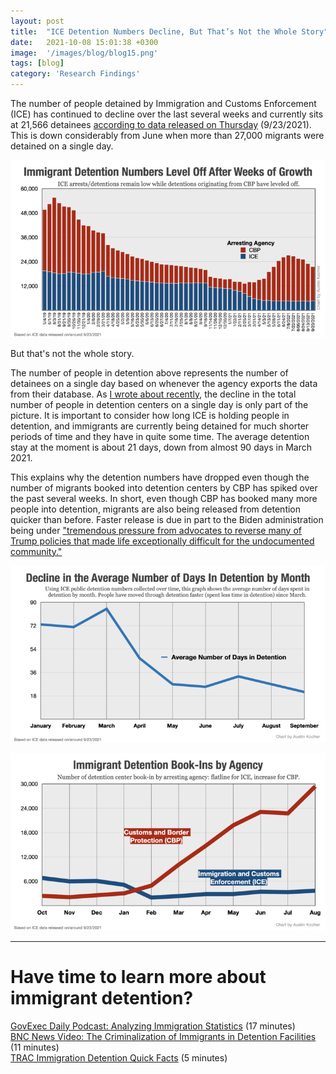 ```yaml
---
layout: post
title:  "ICE Detention Numbers Decline, But That’s Not the Whole Story"
date:   2021-10-08 15:01:38 +0300
image:  '/images/blog/blog15.png' 
tags: [blog]
category: 'Research Findings'
---
```

The number of people detained by Immigration and Customs Enforcement (ICE) has continued to decline over the last several weeks and currently sits at 21,566 detainees [according to data released on Thursday](https://www.ice.gov/detain/detention-management) (9/23/2021). This is down considerably from June when more than 27,000 migrants were detained on a single day.

![Figure 1.png](/images/blog/blog15.png)

But that's not the whole story.

The number of people in detention above represents the number of detainees on a single day based on whenever the agency exports the data from their database. As [I wrote about recently](https://www.austinkocher.com/blog/2021/9/15/understanding-ices-detention-numbers), the decline in the total number of people in detention centers on a single day is only part of the picture. It is important to consider how long ICE is holding people in detention, and immigrants are currently being detained for much shorter periods of time and they have in quite some time. The average detention stay at the moment is about 21 days, down from almost 90 days in March 2021. 

This explains why the detention numbers have dropped even though the number of migrants booked into detention centers by CBP has spiked over the past several weeks. In short, even though CBP has booked many more people into detention, migrants are also being released from detention quicker than before. Faster release is due in part to the Biden administration being under ["tremendous pressure from advocates to reverse many of Trump policies that made life exceptionally difficult for the undocumented community."](https://www.npr.org/2021/03/04/973860288/biden-administration-moves-to-speed-up-processing-of-migrants-in-family-detentio)

![Figure 2.png](/images/blog/blog15-1.png)

![Figure 3.png](/images/blog/blog15-2.png)

* * * * *

**Have time to learn more about immigrant detention?**
======================================================

[GovExec Daily Podcast: Analyzing Immigration Statistics](https://www.govexec.com/management/2021/09/govexec-daily-analyzing-immigration-statistics/185661/) (17 minutes)\
[BNC News Video: The Criminalization of Immigrants in Detention Facilities](https://www.youtube.com/watch?v=9LLbZyav5QE) (11 minutes)\
[TRAC Immigration Detention Quick Facts](https://trac.syr.edu/immigration/quickfacts/) (5 minutes)